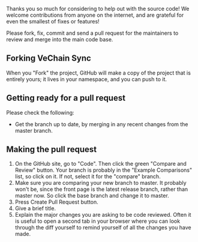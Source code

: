 Thanks you so much for considering to help out with the source code! We welcome contributions from anyone on the internet, and are grateful for even the smallest of fixes or features!

Please fork, fix, commit and send a pull request for the maintainers to review and merge into the main code base.

## Forking VeChain Sync
When you "Fork" the project, GitHub will make a copy of the project that is entirely yours; it lives in your namespace, and you can push to it.

## Getting ready for a pull request
Please check the following:

- Get the branch up to date, by merging in any recent changes from the master branch.

## Making the pull request
1. On the GitHub site, go to "Code". Then click the green "Compare and Review" button. Your branch is probably in the "Example Comparisons" list, so click on it. If not, select it for the "compare" branch.
2. Make sure you are comparing your new branch to master. It probably won't be, since the front page is the latest release branch, rather than master now. So click the base branch and change it to master.
3. Press Create Pull Request button.
4. Give a brief title.
5. Explain the major changes you are asking to be code reviewed. Often it is useful to open a second tab in your browser where you can look through the diff yourself to remind yourself of all the changes you have made.
